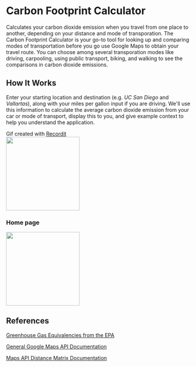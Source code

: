 # Carbon Footprint Calculator
Calculates your carbon dioxide emission when you travel from one place to another, depending on your distance and mode of transporation. The Carbon Footprint Calculator is your go-to tool for looking up and comparing modes of transportation before you go use Google Maps to obtain your travel route. You can choose among several transporation modes like driving, carpooling, using public transport, biking, and walking to see the comparisons in carbon dioxide emissions.

## How It Works
Enter your starting location and destination (e.g. *UC San Diego* and *Vallartas*), along with your miles per gallon input if you are driving. We'll use this information to calculate the average carbon dioxide emission from your car or mode of transport, display this to you, and give example context to help you understand the application.


Gif created with [Recordit](http://recordit.co/) <br />
<img src="https://s3.amazonaws.com/img0.recordit.co/4FLuMH8LGr.mp4?AWSAccessKeyId=AKIAINSRFOQXTN4DT46A&Expires=1539549370&Signature=Wr5VYIs8VuH0LO5K6LpwRMdjSCg%3D" width=200><br>


### Home page
<img src="https://github.com/absambam/Carbon-Footprint-Calculator/blob/master/display%20images/1.png" width=200><br>


## References
[Greenhouse Gas Equivalencies from the EPA](https://www.epa.gov/energy/greenhouse-gases-equivalencies-calculator-calculations-and-references)


[General Google Maps API Documentation](https://developers.google.com/maps/documentation/)


[Maps API Distance Matrix Documentation](https://developers.google.com/maps/documentation/distance-matrix/start)
